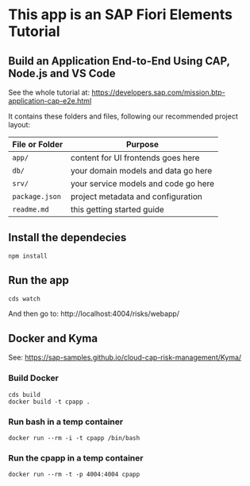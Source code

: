 # This app is an SAP Fiori Elements Tutorial

## Build an Application End-to-End Using CAP, Node.js and VS Code

See the whole tutorial at: https://developers.sap.com/mission.btp-application-cap-e2e.html

It contains these folders and files, following our recommended project layout:

| File or Folder | Purpose                              |
| -------------- | ------------------------------------ |
| `app/`         | content for UI frontends goes here   |
| `db/`          | your domain models and data go here  |
| `srv/`         | your service models and code go here |
| `package.json` | project metadata and configuration   |
| `readme.md`    | this getting started guide           |

## Install the dependecies

```
npm install
```

## Run the app

```
cds watch
```

And then go to: http://localhost:4004/risks/webapp/

## Docker and Kyma

See: https://sap-samples.github.io/cloud-cap-risk-management/Kyma/

### Build Docker

```
cds build
docker build -t cpapp .
```

### Run bash in a temp container

```
docker run --rm -i -t cpapp /bin/bash
```

### Run the cpapp in a temp container

```
docker run --rm -t -p 4004:4004 cpapp
```
